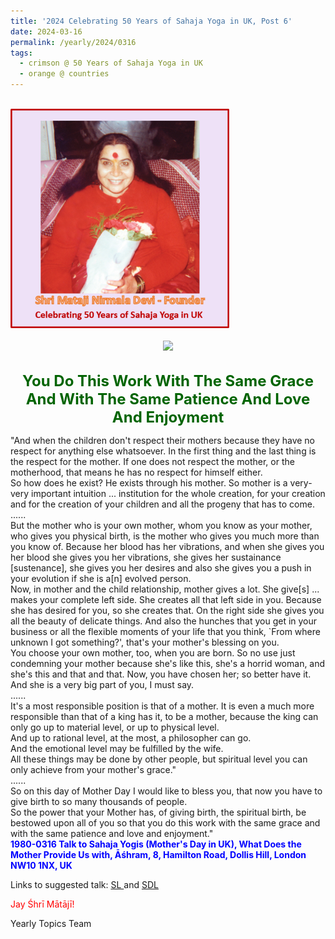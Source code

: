 ```yaml
---
title: '2024 Celebrating 50 Years of Sahaja Yoga in UK, Post 6'
date: 2024-03-16
permalink: /yearly/2024/0316
tags:
  - crimson @ 50 Years of Sahaja Yoga in UK
  - orange @ countries
---
```


<br>
<div style="text-align: left"><img src="/images/50YearsUK.png" width="350" /></div><br>

<div style="text-align: center"><img src="https://pub-b6058b8fc5314638989cdd5e49178be6.r2.dev/image1341_Asha_Peter_Brownscombe_Collection.png" /></div>

<br>
<p style="color:DarkGreen; text-align:center">
<font size="+2"><b>You Do This Work With The Same Grace And With The Same Patience And Love And Enjoyment</b><br></font>
</p>

<p>
"And when the children don't respect their mothers because they have no respect for anything else whatsoever. In the first thing and the last thing is the respect for the mother. If one does not respect the mother, or the motherhood, that means he has no respect for himself either.<br>
So how does he exist? He exists through his mother. So mother is a very-very important intuition ... institution for the whole creation, for your creation and for the creation of your children and all the progeny that has to come.<br>
......<br>
But the mother who is your own mother, whom you know as your mother, who gives you physical birth, is the mother who gives you much more than you know of. Because her blood has her vibrations, and when she gives you her blood she gives you her vibrations, she gives her sustainance [sustenance], she gives you her desires and also she gives you a push in your evolution if she is a[n] evolved person.<br>
Now, in mother and the child relationship, mother gives a lot. She give[s] ... makes your complete left side. She creates all that left side in you. Because she has desired for you, so she creates that. On the right side she gives you all the beauty of delicate things. And also the hunches that you get in your business or all the flexible moments of your life that you think, `From where unknown I got something?', that's your mother's blessing on you.<br>
You choose your own mother, too, when you are born. So no use just condemning your mother because she's like this, she's a horrid woman, and she's this and that and that. Now, you have chosen her; so better have it.<br>
And she is a very big part of you, I must say.<br>
......<br>
It's a most responsible position is that of a mother. It is even a much more responsible than that of a king has it, to be a mother, because the king can only go up to material level, or up to physical level.<br>
And up to rational level, at the most, a philosopher can go.<br>
And the emotional level may be fulfilled by the wife.<br>
All these things may be done by other people, but spiritual level you can only achieve from your mother's grace."<br>
......<br>
So on this day of Mother Day I would like to bless you, that now you have to give birth to so many thousands of people.<br>
So the power that your Mother has, of giving birth, the spiritual birth, be bestowed upon all of you so that you do this work with the same grace and with the same patience and love and enjoyment."<br>
<font color="blue"><b>1980-0316 Talk to Sahaja Yogis (Mother's Day in UK), What Does the Mother Provide Us with, Āśhram, 8, Hamilton Road, Dollis Hill, London NW10 1NX, UK</b></font><br>
</p>

Links to suggested talk: <a href="https://soundcloud.com/sahaja-library/1980-0316-the-mother"> SL </a> and <a href="https://library.sahajaworld.org/play?audio=yvp9G3LhcEjw9uEeEQJpMAvx5vH8Z7nfKQZX"> SDL</a><br>

<p style="color:red;">Jay Śhrī Mātājī!<br></p>

<p>Yearly Topics Team</p>